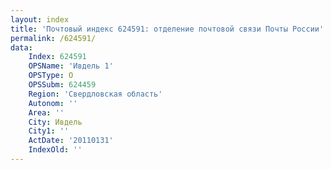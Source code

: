 ```yaml
---
layout: index
title: 'Почтовый индекс 624591: отделение почтовой связи Почты России'
permalink: /624591/
data:
    Index: 624591
    OPSName: 'Ивдель 1'
    OPSType: О
    OPSSubm: 624459
    Region: 'Свердловская область'
    Autonom: ''
    Area: ''
    City: Ивдель
    City1: ''
    ActDate: '20110131'
    IndexOld: ''
---
```

